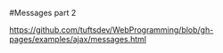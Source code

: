 #Messages part 2



https://github.com/tuftsdev/WebProgramming/blob/gh-pages/examples/ajax/messages.html